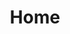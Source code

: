 ---
permalink: https://xoyeon.github.io/
title: "Home"
toc: true
toc_sticky: true
toc_label: "home"
---